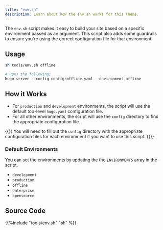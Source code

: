 ```yaml
---
title: "env.sh"
description: Learn about how the env.sh works for this theme. 
---
```


The `env.sh` script makes it easy to build your site based on a specific environment passed as an argument. This script also adds some guardrails to ensure you're using the correct configuration file for that environment.

## Usage

```bash
sh tools/env.sh offline
```
```s
# Runs the following:
hugo server --config config/offline.yaml --environment offline
```

## How it Works

- For `production` and `development` environments, the script will use the default top-level `hugo.yaml` configuration file.
- For all other environments, the script will use the `config` directory to find the appropriate configuration file.

{{<notice info >}}
You will need to fill out the `config` directory with the appropriate configuration files for each environment if you want to use this script.
{{</notice>}}

### Default Environments

You can set the environments by updating the the `ENVIRONMENTS` array in the script. 

- `development`
- `production`
- `offline`
- `enterprise`
- `opensource`


## Source Code 

{{%include "tools/env.sh" "sh" %}}